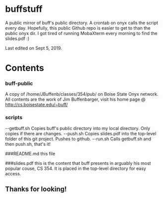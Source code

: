 # buffstuff
A public mirror of buff's public directory. A crontab on onyx calls the script every day.
Hopefully, this public Github repo is easier to get to than the public onyx dir.
I got tired of running MobaXterm every morning to find the slides.pdf :)

Last edited on Sept 5, 2019.

# Contents 

### buff-public
A copy of /home/JBuffenb/classes/354/pub/ on Boise State Onyx network.
All contents are the work of Jim Buffenbarger, visit his home page @ http://cs.boisestate.edu/~buff/

### scripts
--getbuff.sh
Copies buff's public directory into my local directory. Only copies if there are changes.
--push.sh
Copies slides.pdf into the top-level folder of this git project. Pushes to github.
--run.sh
Calls getbuff.sh and then push.sh, that's it!

###README.md
this file

###slides.pdf
this is the content that buff presents in arguably his most popular couse, CS 354.
It is placed in the top-level directory for easy access.

## Thanks for looking!

